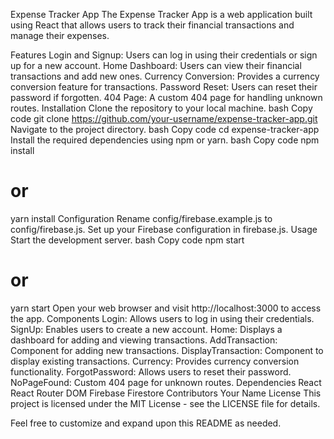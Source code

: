 Expense Tracker App
The Expense Tracker App is a web application built using React that allows users to track their financial transactions and manage their expenses.

Features
Login and Signup: Users can log in using their credentials or sign up for a new account.
Home Dashboard: Users can view their financial transactions and add new ones.
Currency Conversion: Provides a currency conversion feature for transactions.
Password Reset: Users can reset their password if forgotten.
404 Page: A custom 404 page for handling unknown routes.
Installation
Clone the repository to your local machine.
bash
Copy code
git clone https://github.com/your-username/expense-tracker-app.git
Navigate to the project directory.
bash
Copy code
cd expense-tracker-app
Install the required dependencies using npm or yarn.
bash
Copy code
npm install
# or
yarn install
Configuration
Rename config/firebase.example.js to config/firebase.js.
Set up your Firebase configuration in firebase.js.
Usage
Start the development server.
bash
Copy code
npm start
# or
yarn start
Open your web browser and visit http://localhost:3000 to access the app.
Components
Login: Allows users to log in using their credentials.
SignUp: Enables users to create a new account.
Home: Displays a dashboard for adding and viewing transactions.
AddTransaction: Component for adding new transactions.
DisplayTransaction: Component to display existing transactions.
Currency: Provides currency conversion functionality.
ForgotPassword: Allows users to reset their password.
NoPageFound: Custom 404 page for unknown routes.
Dependencies
React
React Router DOM
Firebase Firestore
Contributors
Your Name
License
This project is licensed under the MIT License - see the LICENSE file for details.

Feel free to customize and expand upon this README as needed.

